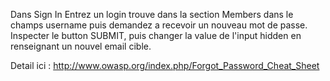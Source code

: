 Dans Sign In
Entrez un login trouve dans la section Members dans le champs username puis demandez a recevoir un nouveau mot de passe.
Inspecter le button SUBMIT, puis changer la value de l'input hidden en renseignant un nouvel email cible.

Detail ici :
http://www.owasp.org/index.php/Forgot_Password_Cheat_Sheet
